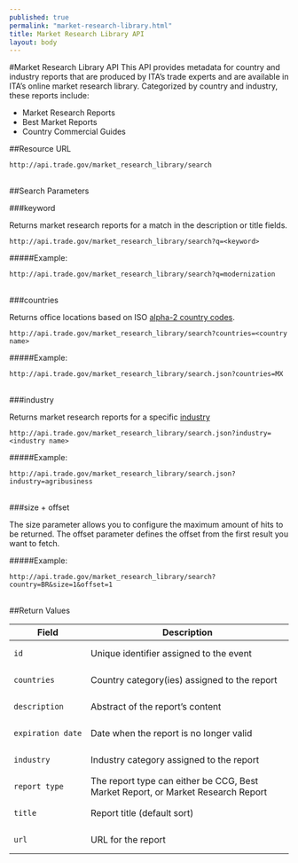 ```yaml
---
published: true
permalink: "market-research-library.html"
title: Market Research Library API
layout: body
---
```


#Market Research Library API
This API provides metadata for country and industry reports that are produced by ITA’s trade experts and are available in ITA’s online market research library.  Categorized by country and industry, these reports include:

* Market Research Reports
* Best Market Reports
* Country Commercial Guides

##Resource URL

    http://api.trade.gov/market_research_library/search
</br>
##Search Parameters

###keyword

Returns market research reports for a match in the description or title fields.

    http://api.trade.gov/market_research_library/search?q=<keyword>

#####Example:

    http://api.trade.gov/market_research_library/search?q=modernization
</br>
###countries

Returns office locations based on ISO [alpha-2 country codes](http://www.iso.org/iso/home/standards/country_codes/country_names_and_code_elements.htm).

    http://api.trade.gov/market_research_library/search?countries=<country name>

#####Example:

    http://api.trade.gov/market_research_library/search.json?countries=MX
</br>
###industry

Returns market research reports for a specific [industry](industry-list-market-research-library.html)

    http://api.trade.gov/market_research_library/search.json?industry=<industry name>

#####Example:

    http://api.trade.gov/market_research_library/search.json?industry=agribusiness
</br>
###size + offset

The size parameter allows you to configure the maximum amount of hits to be returned. The offset parameter defines the offset from the first result you want to fetch.

#####Example:

    http://api.trade.gov/market_research_library/search?country=BR&size=1&offset=1
</br>
##Return Values

| Field           | Description                                                     |
| --------------- | --------------------------------------------------------------- |
| <pre><code>id</code></pre>             | Unique identifier assigned to the event                         |
| <pre><code>countries</code></pre>     | Country category(ies) assigned to the report                    |
| <pre><code>description</code></pre>     | Abstract of the report’s content                                |
| <pre><code>expiration_date</code></pre> | Date when the report is no longer valid                         |
| <pre><code>industry</code></pre>        | Industry category assigned to the report                        |
| <pre><code>report_type</code></pre>     | The report type can either be CCG, Best Market Report, or Market Research Report|
| <pre><code>title</code></pre>           | Report title  (default sort)                                    |
| <pre><code>url</code></pre>             | URL for the report                                              |
